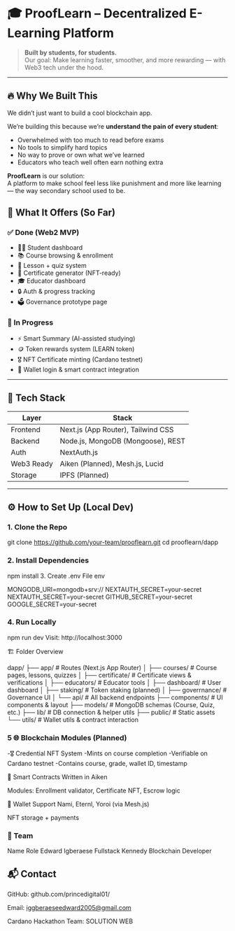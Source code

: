 # 🎓 ProofLearn – Decentralized E-Learning Platform

> **Built by students, for students.**  
> Our goal: Make learning faster, smoother, and more rewarding — with Web3 tech under the hood.

---

## 🔥 Why We Built This

We didn’t just want to build a cool blockchain app.

We’re building this because we’re **understand the pain of every student**:
- Overwhelmed with too much to read before exams
- No tools to simplify hard topics
- No way to prove or own what we’ve learned
- Educators who teach well often earn nothing extra

**ProofLearn** is our solution:  
A platform to make school feel less like punishment and more like learning — the way secondary school used to be.


## 🧩 What It Offers (So Far)

### ✅ Done (Web2 MVP)
- 🧑‍🎓 Student dashboard
- 📚 Course browsing & enrollment
- 📝 Lesson + quiz system
- 📄 Certificate generator (NFT-ready)
- 🎓 Educator dashboard
- 🔒 Auth & progress tracking
- 🗳 Governance prototype page

### 🚧 In Progress
- ⚡ Smart Summary (AI-assisted studying)
- 🪙 Token rewards system (LEARN token)
- 🎖 NFT Certificate minting (Cardano testnet)
- 💼 Wallet login & smart contract integration

---

## 🧱 Tech Stack

| Layer       | Stack                            |
|-------------|----------------------------------|
| Frontend    | Next.js (App Router), Tailwind CSS |
| Backend     | Node.js, MongoDB (Mongoose), REST |
| Auth        | NextAuth.js                      |
| Web3 Ready  | Aiken (Planned), Mesh.js, Lucid  |
| Storage     | IPFS (Planned)                   |

---

## ⚙️ How to Set Up (Local Dev)


### 1. Clone the Repo

git clone https://github.com/your-team/prooflearn.git
cd prooflearn/dapp

### 2. Install Dependencies

npm install
3. Create .env File
env

MONGODB_URI=mongodb+srv://<your-uri>
NEXTAUTH_SECRET=your-secret
NEXTAUTH_SECRET=your-secret
GITHUB_SECRET=your-secret
GOOGLE_SECRET=your-secret

### 4. Run Locally

npm run dev
Visit: http://localhost:3000

🏗 Folder Overview

dapp/
├── app/               # Routes (Next.js App Router)
│   ├── courses/       # Course pages, lessons, quizzes
│   ├── certificate/   # Certificate views & verifications
│   ├── educators/     # Educator tools
│   ├── dashboard/     # User dashboard
│   ├── staking/       # Token staking (planned)
│   ├── goverrnance/   # Governance UI
│   └── api/           # All backend endpoints
├── components/        # UI components & layout
├── models/            # MongoDB schemas (Course, Quiz, etc.)
├── lib/               # DB connection & helper utils
├── public/            # Static assets
└── utils/             # Wallet utils & contract interaction

### 5 🌐 Blockchain Modules (Planned)

-🎖 Credential NFT System
-Mints on course completion
-Verifiable on Cardano testnet
-Contains course, grade, wallet ID, timestamp

🔗 Smart Contracts
Written in Aiken

Modules: Enrollment validator, Certificate NFT, Escrow logic

🔐 Wallet Support
Nami, Eternl, Yoroi (via Mesh.js)

NFT storage + payments


### 👥 Team
Name	            Role
Edward Igberaese	Fullstack 
Kennedy 	        Blockchain Developer


## 📬 Contact
GitHub: github.com/princedigital01/

Email: iggberaeseedward2005@gmail.com

Cardano Hackathon Team: SOLUTION WEB